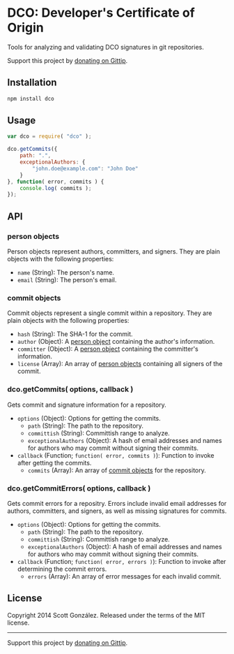 # DCO: Developer's Certificate of Origin

Tools for analyzing and validating DCO signatures in git repositories.

Support this project by [donating on Gittip](https://www.gittip.com/scottgonzalez/).

## Installation

```sh
npm install dco
```

## Usage

```js
var dco = require( "dco" );

dco.getCommits({
	path: ".",
	exceptionalAuthors: {
		"john.doe@example.com": "John Doe"
	}
}, function( error, commits ) {
	console.log( commits );
});
```

## API

### person objects

Person objects represent authors, committers, and signers. They are plain objects with the following properties:

* `name` (String): The person's name.
* `email` (String): The person's email.

### commit objects

Commit objects represent a single commit within a repository. They are plain objects with the following properties:

* `hash` (String): The SHA-1 for the commit.
* `author` (Object): A [person object](#person-objects) containing the author's information.
* `committer` (Object): A [person object](#person-objects) containing the committer's information.
* `license` (Array): An array of [person objects](#person-objects) containing all signers of the commit.

### dco.getCommits( options, callback )

Gets commit and signature information for a repository.

* `options` (Object): Options for getting the commits.
  * `path` (String): The path to the repository.
  * `committish` (String): Committish range to analyze.
  * `exceptionalAuthors` (Object): A hash of email addresses and names for authors who may commit without signing their commits.
* `callback` (Function; `function( error, commits )`): Function to invoke after getting the commits.
  * `commits` (Array): An array of [commit objects](#commit-objects) for the repository.

### dco.getCommitErrors( options, callback )

Gets commit errors for a repositry. Errors include invalid email addresses for authors, committers, and signers, as well as missing signatures for commits.

* `options` (Object): Options for getting the commits.
  * `path` (String): The path to the repository.
  * `committish` (String): Committish range to analyze.
  * `exceptionalAuthors` (Object): A hash of email addresses and names for authors who may commit without signing their commits.
* `callback` (Function; `function( error, errors )`): Function to invoke after determining the commit errors.
  * `errors` (Array): An array of error messages for each invalid commit.

## License

Copyright 2014 Scott González. Released under the terms of the MIT license.

---

Support this project by [donating on Gittip](https://www.gittip.com/scottgonzalez/).
